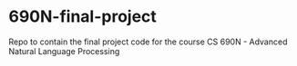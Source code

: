 # 690N-final-project
Repo to contain the final project code for the course CS 690N - Advanced Natural Language Processing
